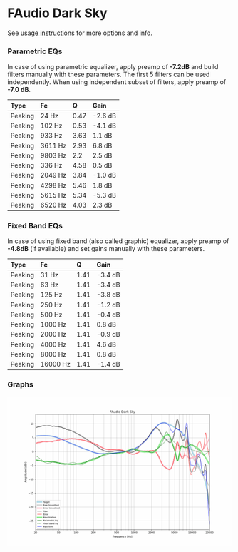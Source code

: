 # FAudio Dark Sky
See [usage instructions](https://github.com/jaakkopasanen/AutoEq#usage) for more options and info.

### Parametric EQs
In case of using parametric equalizer, apply preamp of **-7.2dB** and build filters manually
with these parameters. The first 5 filters can be used independently.
When using independent subset of filters, apply preamp of **-7.0 dB**.

| Type    | Fc      |    Q | Gain    |
|:--------|:--------|:-----|:--------|
| Peaking | 24 Hz   | 0.47 | -2.6 dB |
| Peaking | 102 Hz  | 0.53 | -4.1 dB |
| Peaking | 933 Hz  | 3.63 | 1.1 dB  |
| Peaking | 3611 Hz | 2.93 | 6.8 dB  |
| Peaking | 9803 Hz | 2.2  | 2.5 dB  |
| Peaking | 336 Hz  | 4.58 | 0.5 dB  |
| Peaking | 2049 Hz | 3.84 | -1.0 dB |
| Peaking | 4298 Hz | 5.46 | 1.8 dB  |
| Peaking | 5615 Hz | 5.34 | -5.3 dB |
| Peaking | 6520 Hz | 4.03 | 2.3 dB  |

### Fixed Band EQs
In case of using fixed band (also called graphic) equalizer, apply preamp of **-4.8dB**
(if available) and set gains manually with these parameters.

| Type    | Fc       |    Q | Gain    |
|:--------|:---------|:-----|:--------|
| Peaking | 31 Hz    | 1.41 | -3.4 dB |
| Peaking | 63 Hz    | 1.41 | -3.4 dB |
| Peaking | 125 Hz   | 1.41 | -3.8 dB |
| Peaking | 250 Hz   | 1.41 | -1.2 dB |
| Peaking | 500 Hz   | 1.41 | -0.4 dB |
| Peaking | 1000 Hz  | 1.41 | 0.8 dB  |
| Peaking | 2000 Hz  | 1.41 | -0.9 dB |
| Peaking | 4000 Hz  | 1.41 | 4.6 dB  |
| Peaking | 8000 Hz  | 1.41 | 0.8 dB  |
| Peaking | 16000 Hz | 1.41 | -1.4 dB |

### Graphs
![](./FAudio%20Dark%20Sky.png)